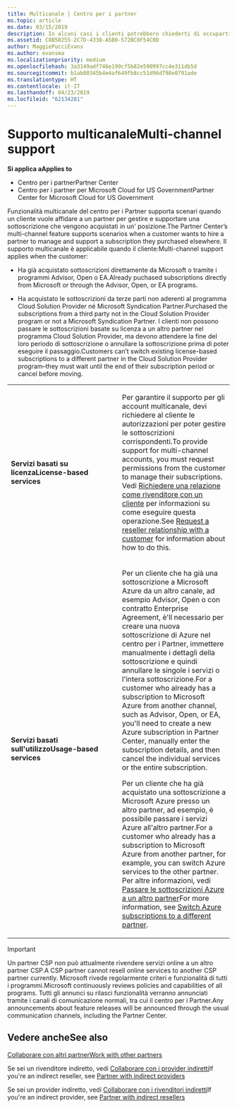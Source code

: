```yaml
---
title: Multicanale | Centro per i partner
ms.topic: article
ms.date: 03/15/2019
description: In alcuni casi i clienti potrebbero chiederti di occuparti del provisioning e del supporto di una sottoscrizione acquistata altrove.
ms.assetid: C8B58255-2C7D-4338-A5B0-572BC0F54C0D
author: MaggiePucciEvans
ms.author: evansma
ms.localizationpriority: medium
ms.openlocfilehash: 3a3149adf746e199cf5b82e590997cc4e311db5d
ms.sourcegitcommit: b1ab80345b4e4af649fb8cc51d96d798e0791ade
ms.translationtype: HT
ms.contentlocale: it-IT
ms.lasthandoff: 04/23/2019
ms.locfileid: "62134281"
---
```

# <a name="multi-channel-support"></a><span data-ttu-id="124ef-103">Supporto multicanale</span><span class="sxs-lookup"><span data-stu-id="124ef-103">Multi-channel support</span></span>

<span data-ttu-id="124ef-104">**Si applica a**</span><span class="sxs-lookup"><span data-stu-id="124ef-104">**Applies to**</span></span>

-  <span data-ttu-id="124ef-105">Centro per i partner</span><span class="sxs-lookup"><span data-stu-id="124ef-105">Partner Center</span></span>
-  <span data-ttu-id="124ef-106">Centro per i partner per Microsoft Cloud for US Government</span><span class="sxs-lookup"><span data-stu-id="124ef-106">Partner Center for Microsoft Cloud for US Government</span></span>


<span data-ttu-id="124ef-107">Funzionalità multicanale del centro per i Partner supporta scenari quando un cliente vuole affidare a un partner per gestire e supportare una sottoscrizione che vengono acquistati in un' posizione.</span><span class="sxs-lookup"><span data-stu-id="124ef-107">The Partner Center’s multi-channel feature supports scenarios when a customer wants to hire a partner to manage and support a subscription they purchased elsewhere.</span></span> <span data-ttu-id="124ef-108">Il supporto multicanale è applicabile quando il cliente:</span><span class="sxs-lookup"><span data-stu-id="124ef-108">Multi-channel support applies when the customer:</span></span>

-   <span data-ttu-id="124ef-109">Ha già acquistato sottoscrizioni direttamente da Microsoft o tramite i programmi Advisor, Open o EA.</span><span class="sxs-lookup"><span data-stu-id="124ef-109">Already puchased subscriptions directly from Microsoft or through the Advisor, Open, or EA programs.</span></span>

-   <span data-ttu-id="124ef-110">Ha acquistato le sottoscrizioni da terze parti non aderenti al programma Cloud Solution Provider né Microsoft Syndication Partner.</span><span class="sxs-lookup"><span data-stu-id="124ef-110">Purchased the subscriptions from a third party not in the Cloud Solution Provider program or not a Microsoft Syndication Partner.</span></span> <span data-ttu-id="124ef-111">I clienti non possono passare le sottoscrizioni basate su licenza a un altro partner nel programma Cloud Solution Provider, ma devono attendere la fine del loro periodo di sottoscrizione o annullare la sottoscrizione prima di poter eseguire il passaggio.</span><span class="sxs-lookup"><span data-stu-id="124ef-111">Customers can’t switch existing license-based subscriptions to a different partner in the Cloud Solution Provider program–they must wait until the end of their subscription period or cancel before moving.</span></span>


<table>
<colgroup>
<col width="50%" />
<col width="50%" />
</colgroup>
<tbody>
<tr class="odd">
<td><p><span data-ttu-id="124ef-112"><strong>Servizi basati su licenza</strong></span><span class="sxs-lookup"><span data-stu-id="124ef-112"><strong>License-based services</strong></span></span></p></td>
<td><p><span data-ttu-id="124ef-113">Per garantire il supporto per gli account multicanale, devi richiedere al cliente le autorizzazioni per poter gestire le sottoscrizioni corrispondenti.</span><span class="sxs-lookup"><span data-stu-id="124ef-113">To provide support for multi-channel accounts, you must request permissions from the customer to manage their subscriptions.</span></span> <span data-ttu-id="124ef-114">Vedi <a href="request-a-relationship-with-a-customer.md" data-raw-source="[Request a reseller relationship with a customer](request-a-relationship-with-a-customer.md)">Richiedere una relazione come rivenditore con un cliente</a> per informazioni su come eseguire questa operazione.</span><span class="sxs-lookup"><span data-stu-id="124ef-114">See <a href="request-a-relationship-with-a-customer.md" data-raw-source="[Request a reseller relationship with a customer](request-a-relationship-with-a-customer.md)">Request a reseller relationship with a customer</a> for information about how to do this.</span></span></p></td>
</tr>
<tr class="even">
<td><p><span data-ttu-id="124ef-115"><strong>Servizi basati sull'utilizzo</strong></span><span class="sxs-lookup"><span data-stu-id="124ef-115"><strong>Usage-based services</strong></span></span></p></td>
<td>
<p><span data-ttu-id="124ef-116">Per un cliente che ha già una sottoscrizione a Microsoft Azure da un altro canale, ad esempio Advisor, Open o con contratto Enterprise Agreement, è&#39;ll necessario per creare una nuova sottoscrizione di Azure nel centro per i Partner, immettere manualmente i dettagli della sottoscrizione e quindi annullare le singole i servizi o l'intera sottoscrizione.</span><span class="sxs-lookup"><span data-stu-id="124ef-116">For a customer who already has a subscription to Microsoft Azure from another channel, such as Advisor, Open, or EA, you&#39;ll need to create a new Azure subscription in Partner Center, manually enter the subscription details, and then cancel the individual services or the entire subscription.</span></span></p>
<p><span data-ttu-id="124ef-117">Per un cliente che ha già acquistato una sottoscrizione a Microsoft Azure presso un altro partner, ad esempio, è possibile passare i servizi Azure all'altro partner.</span><span class="sxs-lookup"><span data-stu-id="124ef-117">For a customer who already has a subscription to Microsoft Azure from another partner, for example, you can switch Azure services to the other partner.</span></span> <span data-ttu-id="124ef-118">Per altre informazioni, vedi <a href="switch-azure-subscriptions-to-a-different-partner.md" data-raw-source="[Switch Azure subscriptions to a different partner](switch-azure-subscriptions-to-a-different-partner.md)">Passare le sottoscrizioni Azure a un altro partner</a></span><span class="sxs-lookup"><span data-stu-id="124ef-118">For more information, see <a href="switch-azure-subscriptions-to-a-different-partner.md" data-raw-source="[Switch Azure subscriptions to a different partner](switch-azure-subscriptions-to-a-different-partner.md)">Switch Azure subscriptions to a different partner</a>.</span></span></p>
</td>
</tr>
</tbody>
</table>

> [!IMPORTANT]  
> <span data-ttu-id="124ef-119">Un partner CSP non può attualmente rivendere servizi online a un altro partner CSP.</span><span class="sxs-lookup"><span data-stu-id="124ef-119">A CSP partner cannot resell online services to another CSP partner currently.</span></span> <span data-ttu-id="124ef-120">Microsoft rivede regolarmente criteri e funzionalità di tutti i programmi.</span><span class="sxs-lookup"><span data-stu-id="124ef-120">Microsoft continuously reviews policies and capabilities of all programs.</span></span> <span data-ttu-id="124ef-121">Tutti gli annunci su rilasci funzionalità verranno annunciati tramite i canali di comunicazione normali, tra cui il centro per i Partner.</span><span class="sxs-lookup"><span data-stu-id="124ef-121">Any announcements about feature releases will be announced through the usual communication channels, including the Partner Center.</span></span> 

## <a name="see-also"></a><span data-ttu-id="124ef-122">Vedere anche</span><span class="sxs-lookup"><span data-stu-id="124ef-122">See also</span></span>

[<span data-ttu-id="124ef-123">Collaborare con altri partner</span><span class="sxs-lookup"><span data-stu-id="124ef-123">Work with other partners</span></span>](work-with-other-partners.md)

<span data-ttu-id="124ef-124">Se sei un rivenditore indiretto, vedi [Collaborare con i provider indiretti](indirect-reseller-tasks-in-partner-center.md)</span><span class="sxs-lookup"><span data-stu-id="124ef-124">If you're an indirect reseller, see [Partner with indirect providers](indirect-reseller-tasks-in-partner-center.md)</span></span>

<span data-ttu-id="124ef-125">Se sei un provider indiretto, vedi [Collaborare con i rivenditori indiretti](indirect-provider-tasks-in-partner-center.md)</span><span class="sxs-lookup"><span data-stu-id="124ef-125">If you're an indirect provider, see [Partner with indirect resellers](indirect-provider-tasks-in-partner-center.md)</span></span> 

 

 



